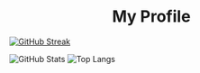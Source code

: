 # <center> My Profile

[![GitHub Streak](https://streak-stats.demolab.com?user=DenizGazitepe&theme=catppuccin-mocha&hide_border=true&border_radius=5&date_format=j%20M%5B%20Y%5D)](https://git.io/streak-stats)

![GitHub Stats](https://github-readme-stats.vercel.app/api?username=DenizGazitepe&theme=catppuccin_mocha&show_icons=true&hide_border=true&count_private=true&include_all_commits=true)
![Top Langs](https://github-readme-stats.vercel.app/api/top-langs/?username=DenizGazitepe&layout=compact&theme=catppuccin_mocha)
